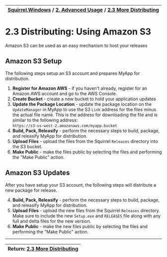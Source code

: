 | [Squirrel.Windows](../README.md) / [2\. Advanced Usage](2-Advanced-Usage.md) / [2.3 More Distributing](2.3-More-Distributing.md)|
|:---|

# 2.3 Distributing: Using Amazon S3

Amazon S3 can be used as an easy mechanism to host your releases

## Amazon S3 Setup

The following steps setup an S3 account and prepares MyApp for distribution.

1. **Register for Amazon AWS** - if you haven't already, register for an Amazon AWS account and go to the AWS Console.
2. **Create Bucket** - create a new bucket to hold your application updates
3. **Update the Package Location** - update the package location on the `UpdateManager` in MyApp to use the S3 `Link` address for the files minus the actual file name. This is the address for downloading the file and is similar to the following address:  
    `https://s3-us-west-2.amazonaws.com/myapp.bucket`
4. **Build, Pack, Releasify** - perform the necessary steps to build, package, and releasify MyApp for distribution.
3. **Upload Files** - upload the files from the Squirrel `Releases` directory into the S3 bucket.
4. **Make Public** - make the files public by selecting the files and performing the "Make Public" action.

## Amazon S3 Updates

After you have setup your S3 account, the following steps will distribute a new package for release.

4. **Build, Pack, Releasify** - perform the necessary steps to build, package, and releasify MyApp for distribution.
3. **Upload Files** - upload the new files from the Squirrel `Releases` directory. Make sure to include the new `Setup.exe` and `RELEASES` file along with any full and delta files for the new version.
4. **Make Public** - make the new files public by selecting the files and performing the "Make Public" action.


---
| Return: [2.3 More Distributing](2.3-More-Distributing.md)|
|----|



